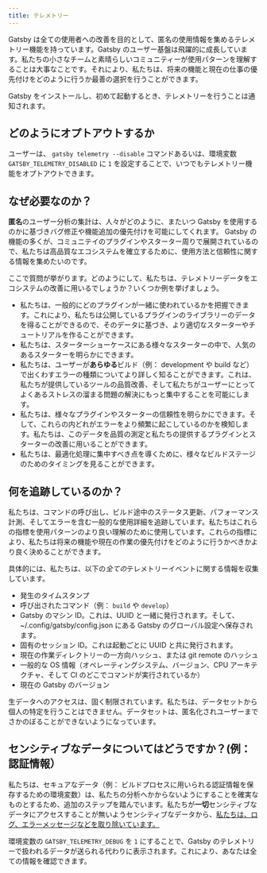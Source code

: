 ```yaml
---
title: テレメトリー
---
```


Gatsby は全ての使用者への改善を目的として、匿名の使用情報を集めるテレメトリー機能を持っています。Gatsby のユーザー基盤は飛躍的に成長しています。私たちの小さなチームと素晴らしいコミュニティーが使用パターンを理解することは大事なことです。それにより、私たちは、将来の機能と現在の仕事の優先付けをどのように行うか最善の選択を行うことができます。

Gatsby をインストールし、初めて起動するとき、テレメトリーを行うことは通知されます。

## どのようにオプトアウトするか

ユーザーは、 `gatsby telemetry --disable` コマンドあるいは、環境変数 `GATSBY_TELEMETRY_DISABLED` に `1` を設定することで、いつでもテレメトリー機能をオプトアウトできます。

## なぜ必要なのか？

**匿名**のユーザー分析の集計は、人々がどのように、またいつ Gatsby を使用するのかに基づきバグ修正や機能追加の優先付けを可能にしてくれます。
Gatsby の機能の多くが、コミュニテイのプラグインやスターター周りで展開されているので、私たちは高品質なエコシステムを確立するために、使用方法と信頼性に関する情報を集めたいのです。

ここで質問が挙がります。どのようにして、私たちは、テレメトリーデータをエコシステムの改善に用いるでしょうか？いくつか例を挙げましょう。

- 私たちは、一般的にどのプラグインが一緒に使われているかを把握できます。これにより、私たちは公開しているプラグインのライブラリーのデータを得ることができるので、そのデータに基づき、より適切なスターターやチュートリアルを作ることができます。
- 私たちは、スターターショーケースにある様々なスターターの中で、人気のあるスターターを明らかにできます。
- 私たちは、ユーザーが**あらゆる**ビルド（例： development や build など）で出くわすエラーの種類についてより詳しく知ることができます。これは、私たちが提供しているツールの品質改善、そして私たちがユーザーにとってよくあるストレスの溜まる問題の解決にもっと集中することを可能にします。
- 私たちは、様々なプラグインやスターターの信頼性を明らかにできます。そして、これらの内どれがエラーをより頻繁に起こしているのかを検知します。私たちは、このデータを品質の測定と私たちの提供するプラグインとスターターの改善に用いることができます。
- 私たちは、最適化処理に集中すべき点を導くために、様々なビルドステージのためのタイミングを見ることができます。

## 何を追跡しているのか？

私たちは、コマンドの呼び出し、ビルド途中のステータス更新、パフォーマンス計測、そしてエラーを含む一般的な使用詳細を追跡しています。私たちはこれらの指標を使用パターンのより良い理解のために使用しています。これらの指標により、私たちは将来の機能や現在の作業の優先付けをどのように行うかべきかより良く決めることができます。

具体的には、私たちは、以下の*全ての*テレメトリーイベントに関する情報を収集しています。

- 発生のタイムスタンプ
- 呼び出されたコマンド（例： `build` や `develop`）
- Gatsby のマシン ID。これは、UUID と一緒に発行されます。そして、~/.config/gatsby/config.json にある Gatsby のグローバル設定へ保存されます。
- 固有のセッション ID。これは起動ごとに UUID と共に発行されます。
- 現在の作業ディレクトリーの一方向ハッシュ、または git remote のハッシュ
- 一般的な OS 情報（オペレーティングシステム、バージョン、CPU アーキテクチャ、そして CI のどこでコマンドが実行されているか）
- 現在の Gatsby のバージョン

生データへのアクセスは、固く制限されています。私たちは、データセットから個人の特定を行うことはできません。データセットは、匿名化されユーザーまでさかのぼることができないようになっています。

## センシティブなデータについてはどうですか？(例： 認証情報）

私たちは、セキュアなデータ（例： ビルドプロセスに用いられる認証情報を保存するための環境変数）は、私たちの分析へかからないようにすることを確実なものとするため、追加のステップを踏んでいます。私たちが**一切**センシティブなデータにアクセスすることが無いようセンシティブなデータから、[私たちは、ログ、エラーメッセージなどを取り除いています。](https://github.com/gatsbyjs/gatsby/blob/master/packages/gatsby-telemetry/src/error-helpers.js)

環境変数の `GATSBY_TELEMETRY_DEBUG` を `1` にすることで、Gatsby のテレメトリーで扱われるデータが送られる代わりに表示されます。これにより、あなたは全ての情報を確認できます。
